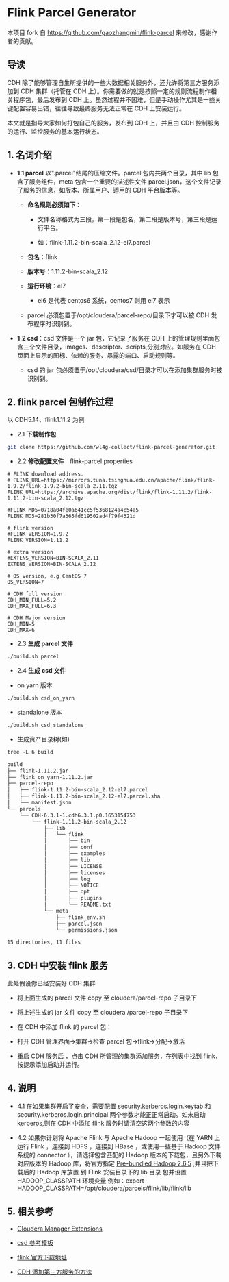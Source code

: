 # Flink Parcel Generator

本项目 fork 自 https://github.com/gaozhangmin/flink-parcel 来修改，感谢作者的贡献。

## 导读

CDH 除了能够管理自生所提供的一些大数据相关服务外，还允许将第三方服务添加到 CDH 集群（托管在 CDH 上）。你需要做的就是按照一定的规则流程制作相关程序包，最后发布到 CDH 上。虽然过程并不困难，但是手动操作尤其是一些关键配置容易出错，往往导致最终服务无法正常在 CDH 上安装运行。

本文就是指导大家如何打包自己的服务，发布到 CDH 上，并且由 CDH 控制服务的运行、监控服务的基本运行状态。

## 1. 名词介绍

- **1.1 parcel** 以".parcel"结尾的压缩文件。parcel 包内共两个目录，其中 lib 包含了服务组件，meta 包含一个重要的描述性文件 parcel.json，这个文件记录了服务的信息，如版本、所属用户、适用的 CDH 平台版本等。

  - **命名规则必须如下**：

    - 文件名称格式为三段，第一段是包名，第二段是版本号，第三段是运行平台。

    - 如：flink-1.11.2-bin-scala_2.12-el7.parcel

  - **包名**：flink

  - **版本号**：1.11.2-bin-scala_2.12

  - **运行环境**：el7

    - el6 是代表 centos6 系统，centos7 则用 el7 表示

  - parcel 必须包置于/opt/cloudera/parcel-repo/目录下才可以被 CDH 发布程序时识别到。

- **1.2 csd**：csd 文件是一个 jar 包，它记录了服务在 CDH 上的管理规则里面包含三个文件目录，images、descriptor、scripts,分别对应。如服务在 CDH 页面上显示的图标、依赖的服务、暴露的端口、启动规则等。

  - csd 的 jar 包必须置于/opt/cloudera/csd/目录才可以在添加集群服务时被识别到。

## 2. flink parcel 包制作过程

以 CDH5.14、flink1.11.2 为例

- 2.1 **下载制作包**

```bash
git clone https://github.com/wl4g-collect/flink-parcel-generator.git
```

- 2.2 **修改配置文件**　flink-parcel.properties

```properties
# FLINK download address.
# FLINK_URL=https://mirrors.tuna.tsinghua.edu.cn/apache/flink/flink-1.9.2/flink-1.9.2-bin-scala_2.11.tgz
FLINK_URL=https://archive.apache.org/dist/flink/flink-1.11.2/flink-1.11.2-bin-scala_2.12.tgz

#FLINK_MD5=0718a04fe0a641cc5f5368124a4c54a5
FLINK_MD5=281b30f7a365fd619502ad4f79f4321d

# flink version
#FLINK_VERSION=1.9.2
FLINK_VERSION=1.11.2

# extra version
#EXTENS_VERSION=BIN-SCALA_2.11
EXTENS_VERSION=BIN-SCALA_2.12

# OS version, e.g CentOS 7
OS_VERSION=7

# CDH full version
CDH_MIN_FULL=5.2
CDH_MAX_FULL=6.3

# CDH Major version
CDH_MIN=5
CDH_MAX=6
```

- 2.3 **生成 parcel 文件**  

```bash
./build.sh parcel
```

- 2.4 **生成 csd 文件**

- on yarn 版本

```bash
./build.sh csd_on_yarn
```

- standalone 版本

```bash
./build.sh csd_standalone
```

- 生成资产目录树(如)

```txt
tree -L 6 build

build
├── flink-1.11.2.jar
├── flink_on_yarn-1.11.2.jar
├── parcel-repo
│   ├── flink-1.11.2-bin-scala_2.12-el7.parcel
│   ├── flink-1.11.2-bin-scala_2.12-el7.parcel.sha
│   └── manifest.json
└── parcels
    └── CDH-6.3.1-1.cdh6.3.1.p0.1653154753
        └── flink-1.11.2-bin-scala_2.12
            ├── lib
            │   └── flink
            │       ├── bin
            │       ├── conf
            │       ├── examples
            │       ├── lib
            │       ├── LICENSE
            │       ├── licenses
            │       ├── log
            │       ├── NOTICE
            │       ├── opt
            │       ├── plugins
            │       └── README.txt
            └── meta
                ├── flink_env.sh
                ├── parcel.json
                └── permissions.json

15 directories, 11 files
```

## 3. CDH 中安装 flink 服务

此处假设你已经安装好 CDH 集群

- 将上面生成的 parcel 文件 copy 至 cloudera/parcel-repo 子目录下  

- 将上述生成的 jar 文件 copy 至 cloudera /parcel-repo 子目录下  

- 在 CDH 中添加 flink 的 parcel 包：　　

- 打开 CDH 管理界面->集群->检查 parcel 包->flink->分配->激活

- 重启 CDH 服务后 ，点击 CDH 所管理的集群添加服务，在列表中找到 flink，按提示添加启动并运行。

## 4. 说明

- 4.1 在如果集群开启了安全，需要配置 security.kerberos.login.keytab 和 security.kerberos.login.principal 两个参数才能正正常启动。如未启动 kerberos,则在 CDH 中添加 flink 服务时请清空这两个参数的内容

- 4.2 如果你计划将 Apache Flink 与 Apache Hadoop 一起使用（在 YARN 上运行 Flink ，连接到 HDFS ，连接到 HBase ，或使用一些基于 Hadoop 文件系统的 connector ），请选择包含匹配的 Hadoop 版本的下载包，且另外下載对应版本的 Hadoop 库，将官方指定 [Pre-bundled Hadoop 2.6.5](https://repo.maven.apache.org/maven2/org/apache/flink/flink-shaded-hadoop-2-uber/2.6.5-7.0/flink-shaded-hadoop-2-uber-2.6.5-7.0.jar) ,并且把下载后的 Hadoop 库放置 到 Flink 安装目录下的 lib 目录 包并设置 HADOOP_CLASSPATH 环境变量
例如：export HADOOP_CLASSPATH=/opt/cloudera/parcels/flink/lib/flink/lib

## 5. 相关参考

- [Cloudera Manager Extensions](https://github.com/cloudera/cm_csds)

- [csd 参考模板](git@github.com:cloudera/cm_csds.git)

- [flink 官方下载地址](https://archive.apache.org/dist/flink/)

- [CDH 添加第三方服务的方法](https://blog.csdn.net/tony_328427685/article/details/86514385)
